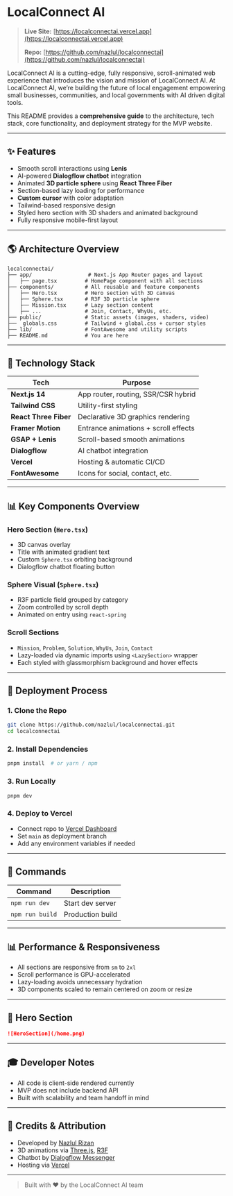 # LocalConnect AI

> **Live Site:** [https://localconnectai.vercel.app](https://localconnectai.vercel.app)
>
> **Repo:** [https://github.com/nazlul/localconnectai](https://github.com/nazlul/localconnectai)

LocalConnect AI is a cutting-edge, fully responsive, scroll-animated web experience that introduces the vision and mission of LocalConnect AI. At LocalConnect AI, we’re building the future of local engagement empowering small businesses, communities, and local governments with AI driven digital tools.

This README provides a **comprehensive guide** to the architecture, tech stack, core functionality, and deployment strategy for the MVP website.

---

## ✨ Features

* Smooth scroll interactions using **Lenis**
* AI-powered **Dialogflow chatbot** integration
* Animated **3D particle sphere** using **React Three Fiber**
* Section-based lazy loading for performance
* **Custom cursor** with color adaptation
* Tailwind-based responsive design
* Styled hero section with 3D shaders and animated background
* Fully responsive mobile-first layout

---

## 🌎 Architecture Overview

```
localconnectai/
├── app/                  # Next.js App Router pages and layout
│   ├── page.tsx         # HomePage component with all sections
├── components/          # All reusable and feature components
│   ├── Hero.tsx         # Hero section with 3D canvas
│   ├── Sphere.tsx       # R3F 3D particle sphere
│   ├── Mission.tsx      # Lazy section content
│   ├── ...              # Join, Contact, WhyUs, etc.
├── public/              # Static assets (images, shaders, video)
├──  globals.css         # Tailwind + global.css + cursor styles
├── lib/                 # FontAwesome and utility scripts
├── README.md            # You are here
```

---

## 🚀 Technology Stack

| Tech                  | Purpose                              |
| --------------------- | ------------------------------------ |
| **Next.js 14**        | App router, routing, SSR/CSR hybrid  |
| **Tailwind CSS**      | Utility-first styling                |
| **React Three Fiber** | Declarative 3D graphics rendering    |
| **Framer Motion**     | Entrance animations + scroll effects |
| **GSAP + Lenis**      | Scroll-based smooth animations       |
| **Dialogflow**        | AI chatbot integration               |
| **Vercel**            | Hosting & automatic CI/CD            |
| **FontAwesome**       | Icons for social, contact, etc.      |

---

## 📊 Key Components Overview

### Hero Section (`Hero.tsx`)

* 3D canvas overlay
* Title with animated gradient text
* Custom `Sphere.tsx` orbiting background
* Dialogflow chatbot floating button

### Sphere Visual (`Sphere.tsx`)

* R3F particle field grouped by category
* Zoom controlled by scroll depth
* Animated on entry using `react-spring`

### Scroll Sections

* `Mission`, `Problem`, `Solution`, `WhyUs`, `Join`, `Contact`
* Lazy-loaded via dynamic imports using `<LazySection>` wrapper
* Each styled with glassmorphism background and hover effects

---

## 📅 Deployment Process

### 1. Clone the Repo

```bash
git clone https://github.com/nazlul/localconnectai.git
cd localconnectai
```

### 2. Install Dependencies

```bash
pnpm install  # or yarn / npm
```

### 3. Run Locally

```bash
pnpm dev
```

### 4. Deploy to Vercel

* Connect repo to [Vercel Dashboard](https://vercel.com)
* Set `main` as deployment branch
* Add any environment variables if needed

---


## 🔧 Commands

| Command         | Description       |
| --------------- | ----------------- |
| `npm run dev`   | Start dev server  |
| `npm run build` | Production build  |

---

## 📊 Performance & Responsiveness

* All sections are responsive from `sm` to `2xl`
* Scroll performance is GPU-accelerated
* Lazy-loading avoids unnecessary hydration
* 3D components scaled to remain centered on zoom or resize

---

## 📏 Hero Section

```md
![HeroSection](/home.png)
```

---

## 🎓 Developer Notes

* All code is client-side rendered currently
* MVP does not include backend API
* Built with scalability and team handoff in mind

---

## 🙏 Credits & Attribution

* Developed by [Nazlul Rizan](https://github.com/nazlul)
* 3D animations via [Three.js](https://threejs.org/), [R3F](https://docs.pmnd.rs)
* Chatbot by [Dialogflow Messenger](https://cloud.google.com/dialogflow)
* Hosting via [Vercel](https://vercel.com/)

---

> Built with ❤️ by the LocalConnect AI team
